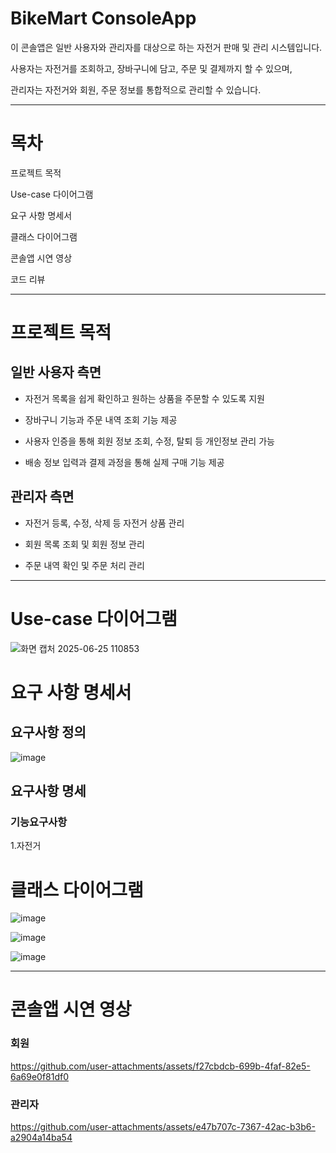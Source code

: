 # BikeMart ConsoleApp

이 콘솔앱은 일반 사용자와 관리자를 대상으로 하는 자전거 판매 및 관리 시스템입니다.

사용자는 자전거를 조회하고, 장바구니에 담고, 주문 및 결제까지 할 수 있으며, 

관리자는 자전거와 회원, 주문 정보를 통합적으로 관리할 수 있습니다.

---
# 목차

프로젝트 목적

Use-case 다이어그램

요구 사항 명세서

클래스 다이어그램

콘솔앱 시연 영상

코드 리뷰

---

# 프로젝트 목적

## 일반 사용자 측면

- 자전거 목록을 쉽게 확인하고 원하는 상품을 주문할 수 있도록 지원

- 장바구니 기능과 주문 내역 조회 기능 제공

- 사용자 인증을 통해 회원 정보 조회, 수정, 탈퇴 등 개인정보 관리 가능

- 배송 정보 입력과 결제 과정을 통해 실제 구매 기능 제공

## 관리자 측면

- 자전거 등록, 수정, 삭제 등 자전거 상품 관리

- 회원 목록 조회 및 회원 정보 관리

- 주문 내역 확인 및 주문 처리 관리

---

# Use-case 다이어그램

![화면 캡처 2025-06-25 110853](https://github.com/user-attachments/assets/67cdbc62-5d6c-4617-8d02-049665521626)

# 요구 사항 명세서

## 요구사항 정의

![image](https://github.com/user-attachments/assets/d30160f7-0a86-440b-a0e9-daab9ccdc62f)

## 요구사항 명세

### 기능요구사항

1.자전거



# 클래스 다이어그램

![image](https://github.com/user-attachments/assets/bf88af0e-0231-4d50-a988-010c1428c55c)

![image](https://github.com/user-attachments/assets/5602dd1f-ebfb-47f5-9cf6-0bc42ab921b3)

![image](https://github.com/user-attachments/assets/818b86c2-1ac9-4c67-899f-58a1722f5d69)

---

# 콘솔앱 시연 영상

### 회원

https://github.com/user-attachments/assets/f27cbdcb-699b-4faf-82e5-6a69e0f81df0

### 관리자

https://github.com/user-attachments/assets/e47b707c-7367-42ac-b3b6-a2904a14ba54

